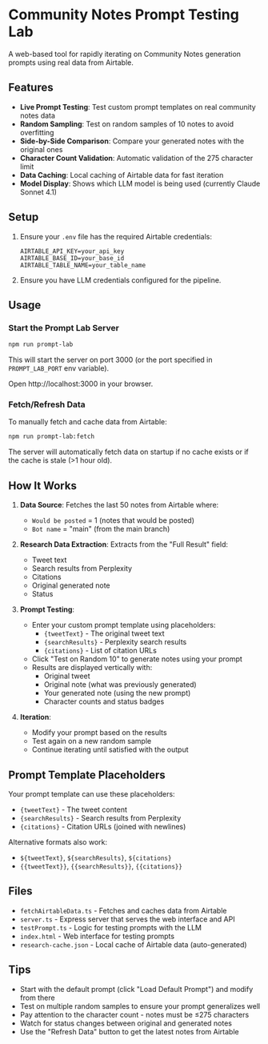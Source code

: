 # Community Notes Prompt Testing Lab

A web-based tool for rapidly iterating on Community Notes generation prompts using real data from Airtable.

## Features

- **Live Prompt Testing**: Test custom prompt templates on real community notes data
- **Random Sampling**: Test on random samples of 10 notes to avoid overfitting
- **Side-by-Side Comparison**: Compare your generated notes with the original ones
- **Character Count Validation**: Automatic validation of the 275 character limit
- **Data Caching**: Local caching of Airtable data for fast iteration
- **Model Display**: Shows which LLM model is being used (currently Claude Sonnet 4.1)

## Setup

1. Ensure your `.env` file has the required Airtable credentials:
   ```
   AIRTABLE_API_KEY=your_api_key
   AIRTABLE_BASE_ID=your_base_id
   AIRTABLE_TABLE_NAME=your_table_name
   ```

2. Ensure you have LLM credentials configured for the pipeline.

## Usage

### Start the Prompt Lab Server

```bash
npm run prompt-lab
```

This will start the server on port 3000 (or the port specified in `PROMPT_LAB_PORT` env variable).

Open http://localhost:3000 in your browser.

### Fetch/Refresh Data

To manually fetch and cache data from Airtable:

```bash
npm run prompt-lab:fetch
```

The server will automatically fetch data on startup if no cache exists or if the cache is stale (>1 hour old).

## How It Works

1. **Data Source**: Fetches the last 50 notes from Airtable where:
   - `Would be posted` = 1 (notes that would be posted)
   - `Bot name` = "main" (from the main branch)

2. **Research Data Extraction**: Extracts from the "Full Result" field:
   - Tweet text
   - Search results from Perplexity
   - Citations
   - Original generated note
   - Status

3. **Prompt Testing**:
   - Enter your custom prompt template using placeholders:
     - `{tweetText}` - The original tweet text
     - `{searchResults}` - Perplexity search results
     - `{citations}` - List of citation URLs
   - Click "Test on Random 10" to generate notes using your prompt
   - Results are displayed vertically with:
     - Original tweet
     - Original note (what was previously generated)
     - Your generated note (using the new prompt)
     - Character counts and status badges

4. **Iteration**:
   - Modify your prompt based on the results
   - Test again on a new random sample
   - Continue iterating until satisfied with the output

## Prompt Template Placeholders

Your prompt template can use these placeholders:
- `{tweetText}` - The tweet content
- `{searchResults}` - Search results from Perplexity
- `{citations}` - Citation URLs (joined with newlines)

Alternative formats also work:
- `${tweetText}`, `${searchResults}`, `${citations}`
- `{{tweetText}}`, `{{searchResults}}`, `{{citations}}`

## Files

- `fetchAirtableData.ts` - Fetches and caches data from Airtable
- `server.ts` - Express server that serves the web interface and API
- `testPrompt.ts` - Logic for testing prompts with the LLM
- `index.html` - Web interface for testing prompts
- `research-cache.json` - Local cache of Airtable data (auto-generated)

## Tips

- Start with the default prompt (click "Load Default Prompt") and modify from there
- Test on multiple random samples to ensure your prompt generalizes well
- Pay attention to the character count - notes must be ≤275 characters
- Watch for status changes between original and generated notes
- Use the "Refresh Data" button to get the latest notes from Airtable